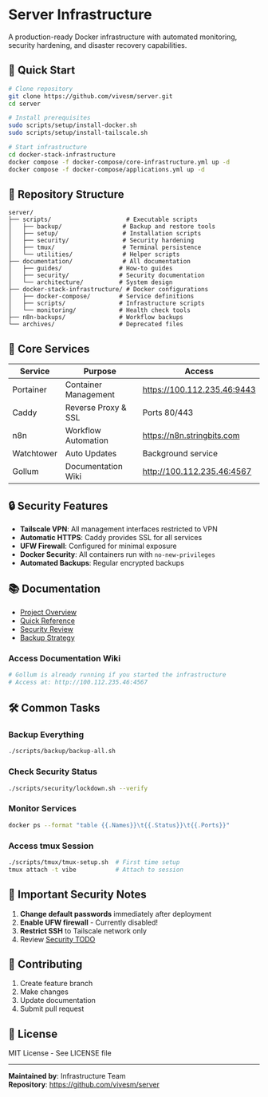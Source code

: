 # Server Infrastructure

A production-ready Docker infrastructure with automated monitoring, security hardening, and disaster recovery capabilities.

## 🚀 Quick Start

```bash
# Clone repository
git clone https://github.com/vivesm/server.git
cd server

# Install prerequisites
sudo scripts/setup/install-docker.sh
sudo scripts/setup/install-tailscale.sh

# Start infrastructure
cd docker-stack-infrastructure
docker compose -f docker-compose/core-infrastructure.yml up -d
docker compose -f docker-compose/applications.yml up -d
```

## 📁 Repository Structure

```
server/
├── scripts/                     # Executable scripts
│   ├── backup/                 # Backup and restore tools
│   ├── setup/                  # Installation scripts
│   ├── security/               # Security hardening
│   ├── tmux/                   # Terminal persistence
│   └── utilities/              # Helper scripts
├── documentation/              # All documentation
│   ├── guides/                # How-to guides
│   ├── security/              # Security documentation
│   └── architecture/          # System design
├── docker-stack-infrastructure/ # Docker configurations
│   ├── docker-compose/        # Service definitions
│   ├── scripts/               # Infrastructure scripts
│   └── monitoring/            # Health check tools
├── n8n-backups/               # Workflow backups
└── archives/                  # Deprecated files

```

## 🔧 Core Services

| Service | Purpose | Access |
|---------|---------|--------|
| Portainer | Container Management | https://100.112.235.46:9443 |
| Caddy | Reverse Proxy & SSL | Ports 80/443 |
| n8n | Workflow Automation | https://n8n.stringbits.com |
| Watchtower | Auto Updates | Background service |
| Gollum | Documentation Wiki | http://100.112.235.46:4567 |

## 🔒 Security Features

- **Tailscale VPN**: All management interfaces restricted to VPN
- **Automatic HTTPS**: Caddy provides SSL for all services
- **UFW Firewall**: Configured for minimal exposure
- **Docker Security**: All containers run with `no-new-privileges`
- **Automated Backups**: Regular encrypted backups

## 📚 Documentation

- [Project Overview](documentation/architecture/PROJECT-OVERVIEW.md)
- [Quick Reference](documentation/QUICK-REFERENCE.md)
- [Security Review](documentation/security/SECURITY-REVIEW.md)
- [Backup Strategy](documentation/guides/BACKUP-STRATEGY.md)

### Access Documentation Wiki

```bash
# Gollum is already running if you started the infrastructure
# Access at: http://100.112.235.46:4567
```

## 🛠️ Common Tasks

### Backup Everything
```bash
./scripts/backup/backup-all.sh
```

### Check Security Status
```bash
./scripts/security/lockdown.sh --verify
```

### Monitor Services
```bash
docker ps --format "table {{.Names}}\t{{.Status}}\t{{.Ports}}"
```

### Access tmux Session
```bash
./scripts/tmux/tmux-setup.sh  # First time setup
tmux attach -t vibe           # Attach to session
```

## 🚨 Important Security Notes

1. **Change default passwords** immediately after deployment
2. **Enable UFW firewall** - Currently disabled!
3. **Restrict SSH** to Tailscale network only
4. Review [Security TODO](documentation/security/SECURITY-TODO.md)

## 🤝 Contributing

1. Create feature branch
2. Make changes
3. Update documentation
4. Submit pull request

## 📄 License

MIT License - See LICENSE file

---

**Maintained by**: Infrastructure Team  
**Repository**: https://github.com/vivesm/server